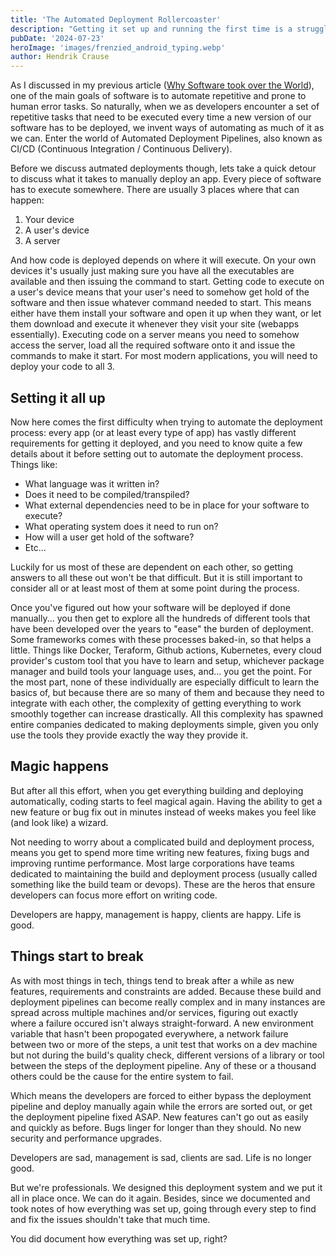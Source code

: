 ```yaml
---
title: 'The Automated Deployment Rollercoaster'
description: "Getting it set up and running the first time is a struggle. When it works it seems like the greatest thing the world has ever seen. And when it breaks you're having a nightmare week."
pubDate: '2024-07-23'
heroImage: 'images/frenzied_android_typing.webp'
author: Hendrik Crause
---
```


As I discussed in my previous article ([Why Software took over the World](/blog/article/why_software_took_over_the_world)), one of the main goals of software is to automate repetitive and prone to human error tasks. So naturally, when we as developers encounter a set of repetitive tasks that need to be executed every time a new version of our software has to be deployed, we invent ways of automating as much of it as we can. Enter the world of Automated Deployment Pipelines, also known as CI/CD (Continuous Integration / Continuous Delivery).

Before we discuss autmated deployments though, lets take a quick detour to discuss what it takes to manually deploy an app. Every piece of software has to execute somewhere. There are usually 3 places where that can happen:

1. Your device
2. A user's device
3. A server

And how code is deployed depends on where it will execute. On your own devices it's usually just making sure you have all the executables are available and then issuing the command to start. Getting code to execute on a user's device means that your user's need to somehow get hold of the software and then issue whatever command needed to start. This means either have them install your software and open it up when they want, or let them download and execute it whenever they visit your site (webapps essentially). Executing code on a server means you need to somehow access the server, load all the required software onto it and issue the commands to make it start. For most modern applications, you will need to deploy your code to all 3.

## Setting it all up

Now here comes the first difficulty when trying to automate the deployment process: every app (or at least every type of app) has vastly different requirements for getting it deployed, and you need to know quite a few details about it before setting out to automate the deployment process. Things like:

- What language was it written in?
- Does it need to be compiled/transpiled?
- What external dependencies need to be in place for your software to execute?
- What operating system does it need to run on?
- How will a user get hold of the software?
- Etc...

Luckily for us most of these are dependent on each other, so getting answers to all these out won't be that difficult. But it is still important to consider all or at least most of them at some point during the process.

Once you've figured out how your software will be deployed if done manually... you then get to explore all the hundreds of different tools that have been developed over the years to "ease" the burden of deployment. Some frameworks comes with these processes baked-in, so that helps a little. Things like Docker, Teraform, Github actions, Kubernetes, every cloud provider's custom tool that you have to learn and setup, whichever package manager and build tools your language uses, and... you get the point. For the most part, none of these individually are especially difficult to learn the basics of, but because there are so many of them and because they need to integrate with each other, the complexity of getting everything to work smoothly together can increase drastically. All this complexity has spawned entire companies dedicated to making deployments simple, given you only use the tools they provide exactly the way they provide it.

## Magic happens

But after all this effort, when you get everything building and deploying automatically, coding starts to feel magical again. Having the ability to get a new feature or bug fix out in minutes instead of weeks makes you feel like (and look like) a wizard. 

Not needing to worry about a complicated build and deployment process, means you get to spend more time writing new features, fixing bugs and improving runtime performance. Most large corporations have teams dedicated to maintaining the build and deployment process (usually called something like the build team or devops). These are the heros that ensure developers can focus more effort on writing code.

Developers are happy, management is happy, clients are happy. Life is good.

## Things start to break

As with most things in tech, things tend to break after a while as new features, requirements and constraints are added. Because these build and deployment pipelines can become really complex and in many instances are spread across multiple machines and/or services, figuring out exactly where a failure occured isn't always straight-forward. A new environment variable that hasn't been propogated everywhere, a network failure between two or more of the steps, a unit test that works on a dev machine but not during the build's quality check, different versions of a library or tool between the steps of the deployment pipeline. Any of these or a thousand others could be the cause for the entire system to fail.

Which means the developers are forced to either bypass the deployment pipeline and deploy manually again while the errors are sorted out, or get the deployment pipeline fixed ASAP. New features can't go out as easily and quickly as before. Bugs linger for longer than they should. No new security and performance upgrades.

Developers are sad, management is sad, clients are sad. Life is no longer good.

But we're professionals. We designed this deployment system and we put it all in place once. We can do it again. Besides, since we documented and took notes of how everything was set up, going through every step to find and fix the issues shouldn't take that much time.

You did document how everything was set up, right?